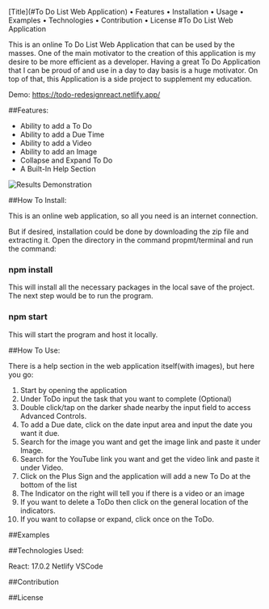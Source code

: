 [Title](#To Do List Web Application) • Features • Installation • Usage • Examples • Technologies • Contribution • License
#To Do List Web Application

This is an online To Do List Web Application that can be used by the masses. One of the main motivator to the creation of this application is my desire to be more efficient as a developer. Having a great To Do Application that I can be proud of and use in a day to day basis is a huge motivator. On top of that, this Application is a side project to supplement my education. 

Demo: https://todo-redesignreact.netlify.app/

##Features:

* Ability to add a To Do
* Ability to add a Due Time
* Ability to add a Video
* Ability to add an Image
* Collapse and Expand To Do
* A Built-In Help Section

![Results Demonstration](https://i.ibb.co/nDLn31m/Results-Demonstration.png)


##How To Install: 

This is an online web application, so all you need is an internet connection. 


But if desired, installation could be done by downloading the zip file and extracting it.
Open the directory in the command propmt/terminal and run the command:

### npm install 
This will install all the necessary packages in the local save of the project. The next step would be to run the program. 

### npm start
This will start the program and host it locally. 

##How To Use:

There is a help section in the web application itself(with images), but here you go: 

1. Start by opening the application
2. Under ToDo input the task that you want to complete
(Optional)
3. Double click/tap on the darker shade nearby the input field to access Advanced Controls.
4. To add a Due date, click on the date input area and input the date you want it due.
5. Search for the image you want and get the image link and paste it under Image.
6. Search for the YouTube link you want and get the video link and paste it under Video.
7. Click on the Plus Sign and the application will add a new To Do at the bottom of the list
8. The Indicator on the right will tell you if there is a video or an image
9. If you want to delete a ToDo then click on the general location of the indicators. 
10. If you want to collapse or expand, click once on the ToDo.

##Examples

##Technologies Used: 

React: 17.0.2
Netlify
VSCode

##Contribution

##License
